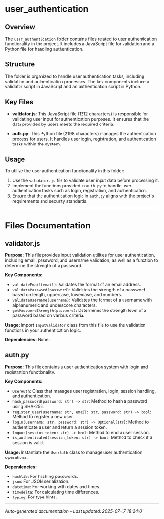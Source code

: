 # user_authentication

## Overview
The `user_authentication` folder contains files related to user authentication functionality in the project. It includes a JavaScript file for validation and a Python file for handling authentication.

## Structure
The folder is organized to handle user authentication tasks, including validation and authentication processes. The key components include a validator script in JavaScript and an authentication script in Python.

## Key Files
- **validator.js**: This JavaScript file (1212 characters) is responsible for validating user input for authentication purposes. It ensures that the data provided by users meets the required criteria.
  
- **auth.py**: This Python file (2198 characters) manages the authentication process for users. It handles user login, registration, and authentication tasks within the system.

## Usage
To utilize the user authentication functionality in this folder:
1. Use the `validator.js` file to validate user input data before processing it.
2. Implement the functions provided in `auth.py` to handle user authentication tasks such as login, registration, and authentication.
3. Ensure that the authentication logic in `auth.py` aligns with the project's requirements and security standards.

---

# Files Documentation

## validator.js

**Purpose:** This file provides input validation utilities for user authentication, including email, password, and username validation, as well as a function to determine the strength of a password.

**Key Components:**
- `validateEmail(email)`: Validates the format of an email address.
- `validatePassword(password)`: Validates the strength of a password based on length, uppercase, lowercase, and numbers.
- `validateUsername(username)`: Validates the format of a username with alphanumeric and underscore characters.
- `getPasswordStrength(password)`: Determines the strength level of a password based on various criteria.

**Usage:** Import `InputValidator` class from this file to use the validation functions in your authentication logic.

**Dependencies:** None.

## auth.py

**Purpose:** This file contains a user authentication system with login and registration functionality.

**Key Components:**
- `UserAuth`: Class that manages user registration, login, session handling, and authentication.
- `hash_password(password: str) -> str`: Method to hash a password using SHA-256.
- `register_user(username: str, email: str, password: str) -> bool`: Method to register a new user.
- `login(username: str, password: str) -> Optional[str]`: Method to authenticate a user and return a session token.
- `logout(session_token: str) -> bool`: Method to end a user session.
- `is_authenticated(session_token: str) -> bool`: Method to check if a session is valid.

**Usage:** Instantiate the `UserAuth` class to manage user authentication operations.

**Dependencies:**
- `hashlib`: For hashing passwords.
- `json`: For JSON serialization.
- `datetime`: For working with dates and times.
- `timedelta`: For calculating time differences.
- `typing`: For type hints.

---
*Auto-generated documentation - Last updated: 2025-07-17 18:24:01*
